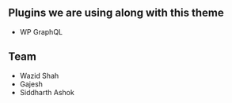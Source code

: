 ## Plugins we are using along with this theme
- WP GraphQL

## Team

- Wazid Shah
- Gajesh
- Siddharth Ashok
